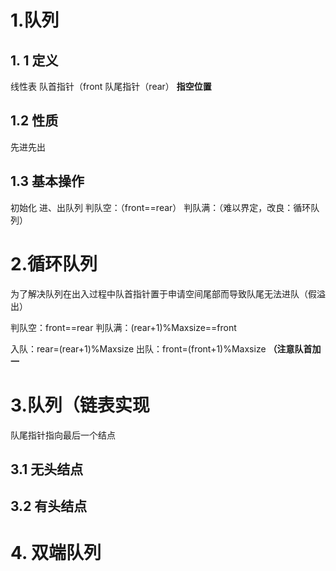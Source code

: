 # 1.队列
## 1. 1 定义

线性表
队首指针（front
队尾指针（rear） **指空位置**
## 1.2 性质

先进先出
## 1.3 基本操作

初始化
进、出队列
判队空：（front=\=rear）
判队满：（难以界定，改良：循环队列）

# 2.循环队列
为了解决队列在出入过程中队首指针置于申请空间尾部而导致队尾无法进队（假溢出）

判队空：front=\=rear
判队满：(rear+1)%Maxsize=\=front 

入队：rear=(rear+1)%Maxsize
出队：front=(front+1)%Maxsize    **（注意队首加一**

# 3.队列（链表实现

队尾指针指向最后一个结点
## 3.1 无头结点

## 3.2 有头结点

# 4. 双端队列